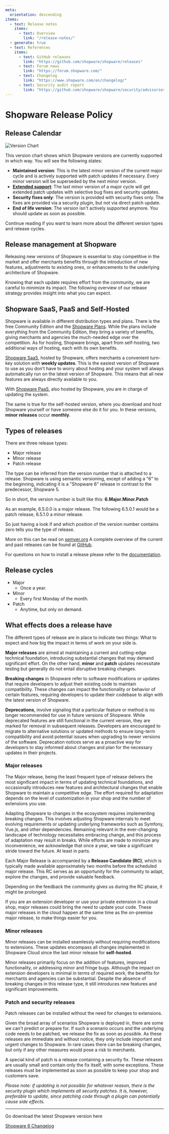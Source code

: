 ```yaml
---
meta:
  orientation: descending
items:
  - text: Release notes
    items:
      - text: Overview
        link: "/release-notes/"
  - generate: true
  - text: References
    items:
      - text: GitHub releases
        link: "https://github.com/shopware/shopware/releases"
      - text: Forum news
        link: "https://forum.shopware.com/"
      - text: Changelog
        link: "https://www.shopware.com/en/changelog/"
      - text: Security audit report
        link: "https://github.com/shopware/shopware/security/advisories?state=published"
---
```


# Shopware Release Policy

## Release Calendar

![Version Chart](https://shopware-platform-assets.s3.eu-central-1.amazonaws.com/release-schedule/schedule.svg)

This version chart shows which Shopware versions are currently supported in which way. You will see the following states:

*  **Maintained version**: This is the latest minor version of the current major cycle and is actively supported with patch updates if necessary. Every minor version will be superseded by the next minor version.
*  **[Extended support](https://www.shopware.com/en/news/shopwares-new-release-policy/)**: The last minor version of a major cycle will get extended patch updates with selective bug fixes and security updates.
*  **Security fixes only**: The version is provided with security fixes only. The fixes are provided via a security plugin, but not via direct patch update.
*  **End of life version**: The version isn't actively supported anymore. You should update as soon as possible.

Continue reading if you want to learn more about the different version types and release cycles.

## Release management at Shopware

Releasing new versions of Shopware is essential to stay competitive in the market and offer merchants benefits through the introduction of new features, adjustments to existing ones, or enhancements to the underlying architecture of Shopware.

Knowing that each update requires effort from the community, we are careful to minimize its impact. The following overview of our release strategy provides insight into what you can expect.

## Shopware SaaS, PaaS and Self-Hosted

Shopware is available in different distribution types and plans. There is the free Community Edition and the [Shopware Plans](https://www.shopware.com/en/pricing/). While the plans include everything from the Community Edition, they bring a variety of benefits, giving merchants and agencies the much-needed edge over the competition. As for hosting, Shopware brings, apart from self-hosting, two additional ways of hosting, each with its own benefits.

[Shopware SaaS](https://www.shopware.com/en/shopware-cloud/), hosted by Shopware, offers merchants a convenient turn-key solution with **weekly updates**. This is the easiest version of Shopware to use as you don't have to worry about hosting and your system will always automatically run on the latest version of Shopware. This means that all new features are always directly available to you.

With [Shopware PaaS](https://www.shopware.com/en/shopware-paas/), also hosted by Shopware, you are in charge of updating the system.

The same is true for the self-hosted version, where you download and host Shopware yourself or have someone else do it for you. In these versions, **minor releases** occur **monthly**.

## Types of releases

There are three release types:

* Major release
* Minor release
* Patch release

The type can be inferred from the version number that is attached to a release. Shopware is using semantic versioning, except of adding a "6" to the beginning, indicating it is a "Shopware 6" release in contrast to the predecessor, Shopware 5.

So in short, the version number is built like this: **6.Major.Minor.Patch**

As an example, 6.5.0.0 is a major release. The following 6.5.0.1 would be a patch release, 6.5.1.0 a minor release.

So just having a look if and which position of the version number contains zero tells you the type of release.

More on this can be read on [semver.org](https://semver.org/)
A complete overview of the current and past releases can be found at [GitHub](https://github.com/shopware/shopware/releases).

For questions on how to install a release please refer to the [documentation](https://docs.shopware.com/en/shopware-6-en/getting-started).

## Release cycles

* Major  
    * Once a year.
* Minor
	* Every first Monday of the month.
* Patch
	* Anytime, but only on demand.

## What effects does a release have

The different types of release are in place to indicate two things: What to expect and how big the impact in terms of work on your side is.

**Major releases** are aimed at maintaining a current and cutting-edge technical foundation, introducing substantial changes that may demand significant effort. On the other hand, **minor** and **patch** updates necessitate testing but generally do not entail disruptive breaking changes.

**Breaking changes** in Shopware refer to software modifications or updates that require developers to adjust their existing code to maintain compatibility. These changes can impact the functionality or behavior of certain features, requiring developers to update their codebase to align with the latest version of Shopware.

**Deprecations**, involve signaling that a particular feature or method is no longer recommended for use in future versions of Shopware. While deprecated features are still functional in the current version, they are marked for removal in subsequent releases. Developers are encouraged to migrate to alternative solutions or updated methods to ensure long-term compatibility and avoid potential issues when upgrading to newer versions of the software. Deprecation notices serve as a proactive way for developers to stay informed about changes and plan for the necessary updates in their projects.

### Major releases

The Major release, being the least frequent type of release delivers the most significant impact in terms of updating technical foundations, and occasionally introduces new features and architectural changes that enable Shopware to maintain a competitive edge. The effort required for adaptation depends on the level of customization in your shop and the number of extensions you use. 

Adapting Shopware to changes in the ecosystem requires implementing breaking changes. This involves adjusting Shopware internals to meet evolving requirements or updating underlying frameworks such as Symfony, Vue.js, and other dependencies. Remaining relevant in the ever-changing landscape of technology necessitates embracing change, and this process of adaptation may result in breaks. While efforts are made to minimize any inconvenience, we acknowledge that once a year, we take a significant stride toward the future. At least in parts.

Each Major Release is accompanied by a **Release Candidate (RC)**, which is typically made available approximately two months before the scheduled major release. This RC serves as an opportunity for the community to adapt, explore the changes, and provide valuable feedback.

Depending on the feedback the community gives us during the RC phase, it might be prolonged.

If you are an extension developer or use your private extension in a cloud shop, major releases could bring the need to update your code. These major releases in the cloud happen at the same time as the on-premise major release, to make things easier for you.

### Minor releases

Minor releases can be installed seamlessly without requiring modifications to extensions. These updates encompass all changes implemented in Shopware Cloud since the last minor release for **self-hosted**.

Minor releases primarily focus on the addition of features, improved functionality, or addressing minor and fringe bugs. Although the impact on extension developers is minimal in terms of required work, the benefits for merchants and agencies can be substantial. Despite the absence of breaking changes in this release type, it still introduces new features and significant improvements.

### Patch and security releases

Patch releases can be installed without the need for changes to extensions.

Given the broad array of scenarios Shopware is deployed in, there are some we can't predict or prepare for. If such a scenario occurs and the underlying code needs to be patched, we release the fix as soon as possible. As these releases are immediate and without notice, they only include important and urgent changes to Shopware. In rare cases there can be breaking changes, but only if any other measures would pose a risk to merchants.

A special kind of patch is a release containing a security fix. These releases are usually small and contain only the fix itself, with some exceptions. These releases must be implemented as soon as possible to keep your shop and customers save.

*Please note: if updating is not possible for whatever reason, there is the security plugin which implements all security patches. It is, however, preferable to update, since patching code through a plugin can potentially cause side effects.*

<hr />

<div class="text-center">
    <p>Go download the latest Shopware version here</p>
    <a href="https://www.shopware.com/en/changelog/" class="btn">Shopware 6 Changelog</a>
</div>
